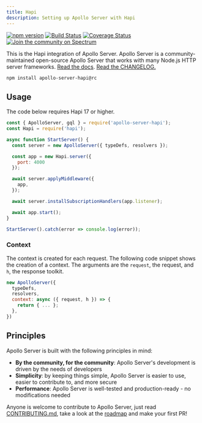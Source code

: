 ```yaml
---
title: Hapi
description: Setting up Apollo Server with Hapi
---
```


[![npm version](https://badge.fury.io/js/apollo-server-hapi.svg)](https://badge.fury.io/js/apollo-server-hapi) [![Build Status](https://circleci.com/gh/apollographql/apollo-server.svg?style=svg)](https://circleci.com/gh/apollographql/apollo-server) [![Coverage Status](https://coveralls.io/repos/github/apollographql/apollo-server/badge.svg?branch=master)](https://coveralls.io/github/apollographql/apollo-server?branch=master) [![Join the community on Spectrum](https://withspectrum.github.io/badge/badge.svg)](https://spectrum.chat/apollo)


This is the Hapi integration of Apollo Server. Apollo Server is a community-maintained open-source Apollo Server that works with many Node.js HTTP server frameworks. [Read the docs](https://www.apollographql.com/docs/apollo-server/). [Read the CHANGELOG.](https://github.com/apollographql/apollo-server/blob/master/CHANGELOG.md)

```sh
npm install apollo-server-hapi@rc
```

## Usage

The code below requires Hapi 17 or higher.

```js
const { ApolloServer, gql } = require('apollo-server-hapi');
const Hapi = require('hapi');

async function StartServer() {
  const server = new ApolloServer({ typeDefs, resolvers });

  const app = new Hapi.server({
    port: 4000
  });

  await server.applyMiddleware({
    app,
  });

  await server.installSubscriptionHandlers(app.listener);

  await app.start();
}

StartServer().catch(error => console.log(error));
```

### Context

The context is created for each request. The following code snippet shows the creation of a context. The arguments are the `request`, the request, and `h`, the response toolkit.

```js
new ApolloServer({
  typeDefs,
  resolvers,
  context: async ({ request, h }) => {
    return { ... };
  },
})
```

## Principles

Apollo Server is built with the following principles in mind:

* **By the community, for the community**: Apollo Server's development is driven by the needs of developers
* **Simplicity**: by keeping things simple, Apollo Server is easier to use, easier to contribute to, and more secure
* **Performance**: Apollo Server is well-tested and production-ready - no modifications needed

Anyone is welcome to contribute to Apollo Server, just read [CONTRIBUTING.md](https://github.com/apollographql/apollo-server/blob/master/CONTRIBUTING.md), take a look at the [roadmap](https://github.com/apollographql/apollo-server/blob/master/ROADMAP.md) and make your first PR!
